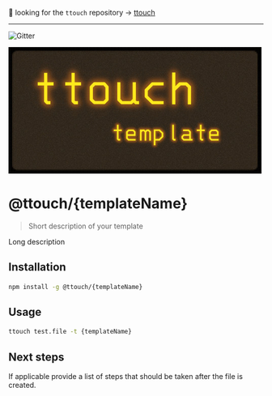 🔎 looking for the ```ttouch``` repository -> [ttouch](https://github.com/dejanfajfar/ttouch)

---

![Gitter](https://img.shields.io/gitter/room/dfajfar/ttouch.svg)

![Logo](https://raw.githubusercontent.com/dejanfajfar/ttouch/master/misc/template_header_image.jpg)

# @ttouch/{templateName}

> Short description of your template

Long description

## Installation

```bash
npm install -g @ttouch/{templateName}
```

## Usage

```bash
ttouch test.file -t {templateName}
```

## Next steps

If applicable provide a list of steps that should be taken after the file is created.
